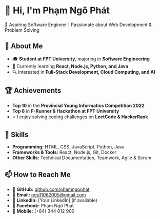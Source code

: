 # 👋 Hi, I'm Phạm Ngô Phát  
🚀 Aspiring Software Engineer | Passionate about Web Development & Problem Solving  

## 🔎 About Me  
- 🎓 **Student at FPT University**, majoring in **Software Engineering**  
- 🌱 Currently learning **React, Node.js, Python, and Java**  
- 🔍 Interested in **Full-Stack Development, Cloud Computing, and AI**  

## 🏆 Achievements  
- **Top 10** in the **Provincial Young Informatics Competition 2022**  
- **Top 8** in **F-Runner & Hackathon at FPT University**  
- ⭐ I enjoy solving coding challenges on **LeetCode & HackerRank**  

## 📌 Skills  
- **Programming:** HTML, CSS, JavaScript, Python, Java  
- **Frameworks & Tools:** React, Node.js, Git, Docker  
- **Other Skills:** Technical Documentation, Teamwork, Agile & Scrum  

## 📫 How to Reach Me  
- 🔗 **GitHub:** [github.com/phamngophat](https://github.com/phamngophat)  
- 📧 **Email:** ngo11062005@gmail.com  
- 💼 **LinkedIn:** [Your LinkedIn] (if available)  
- 📘 **Facebook:** Phạm Ngô Phát  
- 📱 **Mobile:** (+84) 344 012 900  

